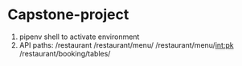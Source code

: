 # Capstone-project

1. pipenv shell to activate environment
2. API paths:
   /restaurant
   /restaurant/menu/
   /restaurant/menu/<int:pk>
   /restaurant/booking/tables/
